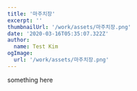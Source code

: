 ```yaml
---
title: '마주치장'
excerpt: ''
thumbnailUrl: '/work/assets/마주치장.png'
date: '2020-03-16T05:35:07.322Z'
author:
  name: Test Kim 
ogImage:
  url: '/work/assets/마주치장.png'
---
```


something here